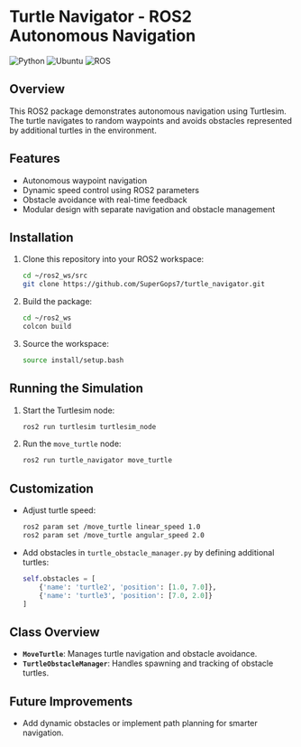 # Turtle Navigator - ROS2 Autonomous Navigation

![Python](https://img.shields.io/badge/python-3.10-blue.svg)
![Ubuntu](https://img.shields.io/badge/ubuntu-22.04-orange.svg)
![ROS](https://img.shields.io/badge/ros-humble-blue.svg)

## Overview

This ROS2 package demonstrates autonomous navigation using Turtlesim. The turtle navigates to random waypoints and avoids obstacles represented by additional turtles in the environment.

## Features

- Autonomous waypoint navigation
- Dynamic speed control using ROS2 parameters
- Obstacle avoidance with real-time feedback
- Modular design with separate navigation and obstacle management

## Installation

1. Clone this repository into your ROS2 workspace:
    ```bash
    cd ~/ros2_ws/src
    git clone https://github.com/SuperGops7/turtle_navigator.git
    ```

2. Build the package:
    ```bash
    cd ~/ros2_ws
    colcon build
    ```

3. Source the workspace:
    ```bash
    source install/setup.bash
    ```

## Running the Simulation

1. Start the Turtlesim node:
    ```bash
    ros2 run turtlesim turtlesim_node
    ```

2. Run the `move_turtle` node:
    ```bash
    ros2 run turtle_navigator move_turtle
    ```

## Customization

- Adjust turtle speed:
    ```bash
    ros2 param set /move_turtle linear_speed 1.0
    ros2 param set /move_turtle angular_speed 2.0
    ```

- Add obstacles in `turtle_obstacle_manager.py` by defining additional turtles:
    ```python
    self.obstacles = [
        {'name': 'turtle2', 'position': [1.0, 7.0]},
        {'name': 'turtle3', 'position': [7.0, 2.0]}
    ]
    ```

## Class Overview

- **`MoveTurtle`**: Manages turtle navigation and obstacle avoidance.
- **`TurtleObstacleManager`**: Handles spawning and tracking of obstacle turtles.

## Future Improvements

- Add dynamic obstacles or implement path planning for smarter navigation.
